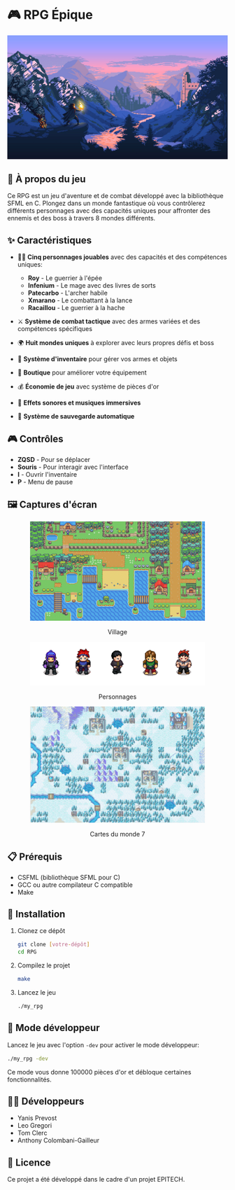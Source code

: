 # 🎮 RPG Épique

<div align="center">
  <img src="assets/menu/menu.jpg" alt="Menu du jeu" width="600"/>
</div>

## 📜 À propos du jeu

Ce RPG est un jeu d'aventure et de combat développé avec la bibliothèque SFML en C. Plongez dans un monde fantastique où vous contrôlerez différents personnages avec des capacités uniques pour affronter des ennemis et des boss à travers 8 mondes différents.

## ✨ Caractéristiques

- 🧙‍♂️ **Cinq personnages jouables** avec des capacités et des compétences uniques:
  - **Roy** - Le guerrier à l'épée
  - **Infenium** - Le mage avec des livres de sorts
  - **Patecarbo** - L'archer habile
  - **Xmarano** - Le combattant à la lance
  - **Racaillou** - Le guerrier à la hache

- ⚔️ **Système de combat tactique** avec des armes variées et des compétences spécifiques

- 🌍 **Huit mondes uniques** à explorer avec leurs propres défis et boss

- 💼 **Système d'inventaire** pour gérer vos armes et objets

- 🛒 **Boutique** pour améliorer votre équipement

- 💰 **Économie de jeu** avec système de pièces d'or

- 🎵 **Effets sonores et musiques immersives**

- 💾 **Système de sauvegarde automatique**

## 🎮 Contrôles

- **ZQSD** - Pour se déplacer
- **Souris** - Pour interagir avec l'interface
- **I** - Ouvrir l'inventaire
- **P** - Menu de pause

## 🖼️ Captures d'écran

<div align="center">
  <img src="maps/map.png" alt="Hub" width="400"/>
  <p>Village</p>
</div>

<div align="center">
  <img src="assets/shop/all_perso.png" alt="Carte de nuit" width="400"/>
  <p>Personnages</p>
</div>

<div align="center">
  <img src="maps/map7/map7.png" alt="Carte du monde 7" width="400"/>
  <p>Cartes du monde 7</p>
</div>

## 📋 Prérequis

- CSFML (bibliothèque SFML pour C)
- GCC ou autre compilateur C compatible
- Make

## 🔧 Installation

1. Clonez ce dépôt
   ```bash
   git clone [votre-dépôt]
   cd RPG
   ```

2. Compilez le projet
   ```bash
   make
   ```

3. Lancez le jeu
   ```bash
   ./my_rpg
   ```

## 🚀 Mode développeur

Lancez le jeu avec l'option `-dev` pour activer le mode développeur:
```bash
./my_rpg -dev
```
Ce mode vous donne 100000 pièces d'or et débloque certaines fonctionnalités.

## 👨‍💻 Développeurs

- Yanis Prevost
- Leo Gregori
- Tom Clerc
- Anthony Colombani-Gailleur

## 📝 Licence

Ce projet a été développé dans le cadre d'un projet EPITECH.